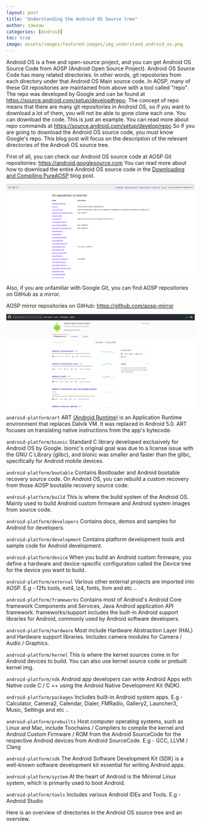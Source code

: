 ```yaml
---
layout: post
title: "Understanding the Android OS Source tree"
author: zawzaw
categories: [Android]
toc: true
image: assets/images/featured-images/img_understand_android_os.png
---
```


Android OS is a free and open-source project, and you can get Android OS Source Code from AOSP (Android Open Source Project). Android OS Source Code has many related directories. In other words, git repostories from each directory under that Android OS Main source code. In AOSP, many of these Git repositories are maintained from above with a tool called "repo". The repo was developed by Google and can be found at https://source.android.com/setup/develop#repo. The concept of repo means that there are many git repositories in Android OS, so if you want to download a lot of them, you will not be able to gone clone each one. You can download the code. This is just an example. You can read more about repo commands at https://source.android.com/setup/develop/repo So if you are going to download the Android OS source code, you must know Google's repo. This blog post will focus on the description of the relevant directories of the Androdi OS source tree.

First of all, you can check our Android OS source code at AOSP Git repositories: https://android.googlesource.com You can read more about how to download the entire Android OS source code in the [Downloading and Compiling PureAOSP](https://zawzaww.github.io/posts/build-pure-android) blog post.

![Screenshot](/assets/images/screenshots/img_screenshot_aosp_googlegit.png)

Also, if you are unfamiliar with Google Git, you can find AOSP repositories on GitHub as a mirror.

AOSP mirror repositories on GitHub: https://github.com/aosp-mirror

![Screenshot](/assets/images/screenshots/img_screenshot_aosp_mirror_github.png)


```android-platform/art``` ART [(Android Runtime)](https://source.android.com/devices/tech/dalvik) is an Application Runtime environment that replaces Dalvik VM. It was replaced in Android 5.0. ART focuses on translating native instructions from the app's bytecode.

```android-platform/bionic``` Standard C library developed exclusively for Android OS by Google. bionic's original goal was due to a license issue with the GNU C Library (glibc), and bionic was smaller and faster than the glibc, specifically for Android mobile devices.

```android-platform/bootable``` Contains Bootloader and Android bootable recovery source code. On Android OS, you can rebuild a custom recovery from those AOSP bootable recovery source code.

```android-platform/build``` This is where the build system of the Android OS. Mainly used to build Android custom firmware and Android system images from source code.

```android-platform/developers``` Contains docs, demos and samples for Android for developers.

```android-platform/development``` Contains platform development tools and sample code for Android development.

```android-platform/device``` When you build an Android custom firmware, you define a hardware and device-specific configuration called the Device tree for the device you want to build.

```android-platform/external``` Various other external projects are imported into AOSP. E.g - f2fs tools, ext4, lz4, fonts, llvm and etc ..

```android-platform/frameworks``` Contains most of Android's Android Core framework Components and Services, Java Android application API framework. frameworks/support includes the built-in Android support libraries for Android, commonly used by Android software developers.

```android-platform/hardware``` Most include Hardware Abstraction Layer (HAL) and Hardware support libraries. Includes camera modules for Camera / Audio / Graphics.

```android-platform/kernel``` This is where the kernel sources come in for Android devices to build. You can also use kernel source code or prebuilt kernel img.

```android-platform/ndk``` Android app developers can write Android Apps with Native code C / C ++ using the Android Native Development Kit (NDK).

```android-platform/packages``` Includes built-in Android system apps. E.g - Calculator, Camera2, Calendar, Dialer, FMRadio, Gallery2, Launcher3, Music, Settings and etc ..

```android-platform/prebuilts``` Host computer operating systems, such as Linux and Mac, include Toochains / Compilers to compile the kernel and Android Custom Firmware / ROM from the Android SourceCode for the respective Android devices from Android SourceCode. E.g - GCC, LLVM / Clang

```android-platform/sdk``` The Android Software Development Kit (SDK) is a well-known software development kit essential for writing Android apps.

```android-platform/system``` At the heart of Android is the Minimal Linux system, which is primarily used to boot Android.

```android-platform/tools``` Includes various Android IDEs and Tools. E.g - Android Studio

Here is an overview of directories in the Android OS source tree and an overview.
